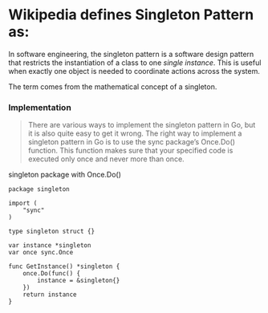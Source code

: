 # Wikipedia defines Singleton Pattern as:

In software engineering, the singleton pattern is a software design pattern that restricts the instantiation of a class to one *single instance*. This is useful when exactly one object is needed to coordinate actions across the system. 

The term comes from the mathematical concept of a singleton.


### Implementation

> There are various ways to implement the singleton pattern in Go, but it is also quite easy to get it wrong. The right way to implement a singleton pattern in Go is to use the sync package’s Once.Do() function. This function makes sure that your specified code is executed only once and never more than once.

singleton package with Once.Do() 

```golang
package singleton

import (
    "sync"
)

type singleton struct {}

var instance *singleton
var once sync.Once

func GetInstance() *singleton {
    once.Do(func() {
        instance = &singleton{}
    })
    return instance
}
```
